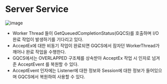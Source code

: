 # Server Service
![image](https://user-images.githubusercontent.com/68372094/162748012-00bda5b3-e381-4392-86dd-868d6428b525.png)

* Worker Thread 들이 GetQueuedCompletionStatus(GQCS)를 호출하며 I/O 완료 작업이 발생하기를 기다리고 있다.
* AcceptEx에 대한 비동기 작업이 완료되면 GQCS에서 잠자던 WorkerThread가 깨어나 완료 작업을 수행한다.
* GQCS에서는 OVERLAPPED 구조체를 상속받아 AcceptEx 작업 시 인자로 넘겨준 AcceptEvent 를 복원할 수 있다.
* AcceptEvent 인자에는 Listener에 대한 정보와 Session에 대한 정보가 들어있으며 GQCS에서 복원하여 사용할 수 있다.
